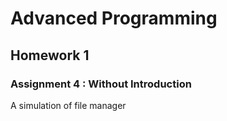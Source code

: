 # Advanced Programming
## Homework 1
### Assignment 4 : Without Introduction
A simulation of file manager